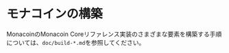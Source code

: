 モナコインの構築
================

MonacoinのMonacoin Coreリファレンス実装のさまざまな要素を構築する手順については、`doc/build-*.md`を参照してください。
